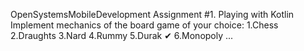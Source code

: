 OpenSystemsMobileDevelopment
Assignment #1. Playing with Kotlin Implement mechanics of the board game of your choice: 
1.Chess 
2.Draughts 
3.Nard 
4.Rummy 
5.Durak ✔ 
6.Monopoly 
...